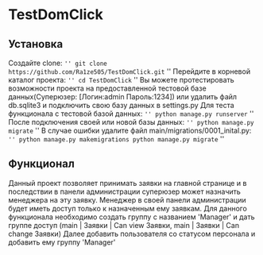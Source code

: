 # TestDomClick
## Установка
Создайте clone:
`` ''
git clone https://github.com/Ra1ze505/TestDomClick.git
`` ''
Перейдите в корневой каталог проекта:
`` ''
cd TestDomClick
`` ''
Вы можете протестировать возможности проекта на предоставленной тестовой базе данных(Суперюзер: [Логин:admin Пароль:1234]) или удалить файл db.sqlite3 и подключить свою базу данных в settings.py
Для теста функционала с тестовой базой данных:
`` ''
python manage.py runserver
`` ''
После подключения своей или новой базы данных:
`` ''
python manage.py migrate
`` ''
В случае ошибки удалите файл main/migrations/0001_inital.py:
`` ''
python manage.py makemigrations
python manage.py migrate
`` ''
## Функционал
Данный проект позволяет принимать заявки на главной странице и в последствии в панели администрации суперюзер может назначить менеджера на эту заявку. Менеджер в своей панели администрации будет иметь доступ только к назначенным ему заявкам.
Для данного функционала необходимо создать группу с названием 'Manager' и дать группе доступ (main | Заявки | Can view Заявки, main | Заявки | Can change Заявки)
Далее добавить пользователя со статусом персонала и добавить ему группу 'Manager'
